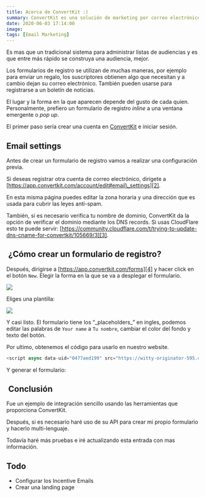 ```yaml
---
title: Acerca de ConvertKit :)
summary: ConvertKit es una solución de marketing por correo electrónico para aquellos que estén interesados en aumentar las conversiones y optimizar su embudo de ventas.
date: 2020-06-03 17:14:00
image:
tags: [Email Marketing]
---
```


Es mas que un tradicional sistema para administrar listas de audiencias y es que entre más rápido se construya una audiencia, mejor.

Los formularios de registro se utilizan de muchas maneras, por ejemplo para enviar un regalo, los suscriptores obtienen algo que necesitan y a cambio dejan su correo electrónico. También pueden usarse para registrarse a un boletín de noticias.

El lugar y la forma en la que aparecen depende del gusto de cada quien. Personalmente, prefiero un formulario de registro _inline_ a una ventana emergente o _pop up_.

El primer paso sería crear una cuenta en [ConvertKit][1] e iniciar sesión.

## Email settings

Antes de crear un formulario de registro vamos a realizar una configuración previa.

Si deseas registrar otra cuenta de correo electrónico, dirígete a [https://app.convertkit.com/account/edit#email\_settings][2].

En esta misma página puedes editar la zona horaria y una dirección que es usada para cubrir las leyes anti-spam. 

También, si es necesario verifica tu nombre de dominio, ConvertKit da la opción de verificar el dominio mediante los DNS records. Si usas CloudFlare esto te puede servir: [https://community.cloudflare.com/t/trying-to-update-dns-cname-for-convertkit/105669/3][3].

##  ¿Cómo crear un formulario de registro?

Después, dirigirse a [https://app.convertkit.com/forms][4] y hacer click en el botón `New`. Elegir la forma en la que se va a desplegar el formulario. 

![][image-1]

Eliges una plantilla:

![][image-2]

Y casi listo. El formulario tiene los “\_placeholders\_” en ingles, podemos editar las palabras de `Your name` a `Tu nombre`, cambiar el color del fondo y texto del botón.

Por ultimo, obtenemos el código para usarlo en nuestro website.

```js
<script async data-uid="0477aed199" src="https://witty-originator-595.ck.page/0477aed199/index.js"></script>
```

Y generar el formulario:

<script async data-uid="0477aed199" src="https://witty-originator-595.ck.page/0477aed199/index.js"></script>

##  Conclusión

Fue un ejemplo de integración sencillo usando las herramientas que proporciona ConvertKit. 

Después, si es necesario haré uso de su API para crear mi propio formulario y hacerlo multi-lenguaje.

Todavía haré más pruebas e iré actualizando esta entrada con mas información.

## Todo

- Configurar los Incentive Emails
- Crear una landing page

[1]:	https://app.convertkit.com/users/signup
[2]:	https://app.convertkit.com/account/edit#email_settings
[3]:	https://community.cloudflare.com/t/trying-to-update-dns-cname-for-convertkit/105669/3
[4]:	https://app.convertkit.com/forms

[image-1]:	/blog/post/10-1.png
[image-2]:	/blog/post/10-2.png
